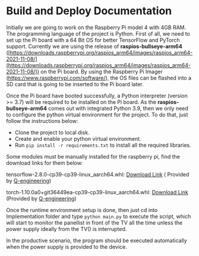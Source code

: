 # Build and Deploy Documentation


Initially we are going to work on the Raspberry Pi model 4 with 4GB RAM. The programming language of the project is Python. First of all, we need to set up the Pi board with a 64 Bit OS for better TensorFlow and PyTorch support. Currently we are using the release of **raspios-bullseye-arm64** ([https://downloads.raspberrypi.org/raspios_arm64/images/raspios_arm64-2021-11-08/](https://downloads.raspberrypi.org/raspios_arm64/images/raspios_arm64-2021-11-08/)) on the Pi board. By using the Raspberry Pi Imager (https://www.raspberrypi.com/software/), the OS files can be flashed into a SD card that is going to be inserted to the Pi board later.

  

Once the Pi board have booted successfully, a Python interpreter (version >= 3.7) will be required to be installed on the Pi board. As the **raspios-bullseye-arm64** comes out with integrated Python 3.9, then we only need to configure the python virtual environment for the project. To do that, just follow the instructions below:

  

-   Clone the project to local disk.
-   Create and enable your python virtual environment.
-   Run `pip install -r requirements.txt` to install all the required libraries.

  

Some modules must be manually installed for the raspberry pi, find the download links for them below:

tensorflow-2.8.0-cp39-cp39-linux_aarch64.whl: [Download Link](https://tubcloud.tu-berlin.de/s/tMqKL287gpx9XZ2) ( Provided by [Q-engineering](https://qengineering.eu/install-tensorflow-2.7-on-raspberry-64-os.html))

torch-1.10.0a0+git36449ea-cp39-cp39-linux_aarch64.whl: [Download Link](https://tubcloud.tu-berlin.de/s/2KiicgnmKo2wpX6) (Provided by [Q-engineering](https://github.com/Qengineering/PyTorch-Raspberry-Pi-64-OS))

Once the runtime environment setup is done, then just cd into Implementation folder and type `python main.py` to execute the script, which will start to monitor the panellist in front of the TV all the time unless the power supply ideally from the TV() is interrupted.

In the productive scenario, the program should be executed automatically when the power supply is provided to the device.
